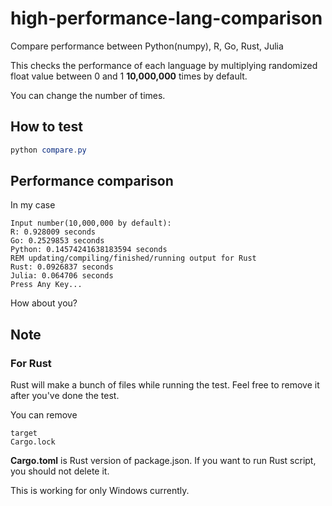 # high-performance-lang-comparison
Compare performance between Python(numpy), R, Go, Rust, Julia

This checks the performance of each language by multiplying randomized float value between 0 and 1 <b>10,000,000</b> times by default.

You can change the number of times.

## How to test
```powershell
python compare.py
```
## Performance comparison
In my case
```batch
Input number(10,000,000 by default): 
R: 0.928009 seconds
Go: 0.2529853 seconds
Python: 0.14574241638183594 seconds
REM updating/compiling/finished/running output for Rust
Rust: 0.0926837 seconds
Julia: 0.064706 seconds
Press Any Key...
```

How about you?

## Note

### For Rust

Rust will make a bunch of files while running the test. Feel free to remove it after you've done the test.

You can remove
```
target
Cargo.lock
```

<b>Cargo.toml</b> is Rust version of package.json. If you want to run Rust script, you should not delete it.

This is working for only Windows currently.
